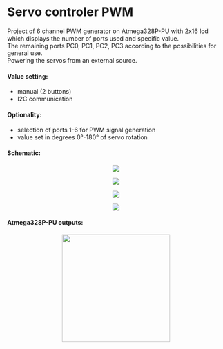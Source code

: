 # Servo controler PWM

Project of 6 channel PWM generator on Atmega328P-PU with 2x16 lcd which displays the number of ports used and specific value.<br />
The remaining ports PC0, PC1, PC2, PC3 according to the possibilities for general use.<br />
Powering the servos from an external source.

#### Value setting:
- manual (2 buttons) 
- I2C communication

#### Optionality:

- selection of ports 1-6 for PWM signal generation
- value set in degrees 0°-180° of servo rotation

#### Schematic:
<p align="center">
  <img src="https://user-images.githubusercontent.com/64035334/177417897-1b7af1aa-1d3f-49db-90b7-9aefa702d41d.png" />
</p>
<p align="center">
  <img src="https://user-images.githubusercontent.com/64035334/177889752-7c8d0d7a-53ee-4fb0-a4a3-92661156e2c0.png" />
</p>
<p align="center">
  <img src="https://user-images.githubusercontent.com/64035334/177889950-4d9f4f44-7777-42bc-bd00-ca93a0acc47a.png" />
</p>
<p align="center">
  <img src="https://user-images.githubusercontent.com/64035334/177890361-332244c6-05a9-40d1-8fdd-21a5857ef05b.png" />
</p>

#### Atmega328P-PU outputs:
<p align="center">
  <img src="https://user-images.githubusercontent.com/64035334/177415453-028768e3-6a62-4fb3-acb5-83da4ea5b133.png" height = "250" />
</p>





















